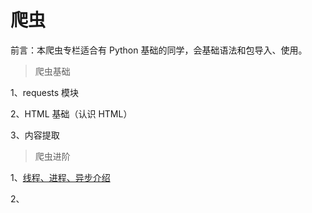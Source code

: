 # 爬虫

前言：本爬虫专栏适合有 Python 基础的同学，会基础语法和包导入、使用。

> 爬虫基础

1、requests 模块

2、HTML 基础（认识 HTML）

3、内容提取

> 爬虫进阶

1、[线程、进程、异步介绍](/code/Python/爬虫/多线程、进程，异步协同/线程、进程、异步协同介绍/)

2、
